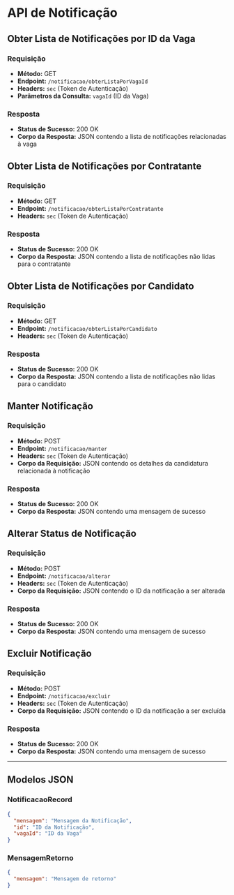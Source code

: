 # API de Notificação

## Obter Lista de Notificações por ID da Vaga

### Requisição
- **Método:** GET
- **Endpoint:** `/notificacao/obterListaPorVagaId`
- **Headers:** `sec` (Token de Autenticação)
- **Parâmetros da Consulta:** `vagaId` (ID da Vaga)

### Resposta
- **Status de Sucesso:** 200 OK
- **Corpo da Resposta:** JSON contendo a lista de notificações relacionadas à vaga

## Obter Lista de Notificações por Contratante

### Requisição
- **Método:** GET
- **Endpoint:** `/notificacao/obterListaPorContratante`
- **Headers:** `sec` (Token de Autenticação)

### Resposta
- **Status de Sucesso:** 200 OK
- **Corpo da Resposta:** JSON contendo a lista de notificações não lidas para o contratante

## Obter Lista de Notificações por Candidato

### Requisição
- **Método:** GET
- **Endpoint:** `/notificacao/obterListaPorCandidato`
- **Headers:** `sec` (Token de Autenticação)

### Resposta
- **Status de Sucesso:** 200 OK
- **Corpo da Resposta:** JSON contendo a lista de notificações não lidas para o candidato

## Manter Notificação

### Requisição
- **Método:** POST
- **Endpoint:** `/notificacao/manter`
- **Headers:** `sec` (Token de Autenticação)
- **Corpo da Requisição:** JSON contendo os detalhes da candidatura relacionada à notificação

### Resposta
- **Status de Sucesso:** 200 OK
- **Corpo da Resposta:** JSON contendo uma mensagem de sucesso

## Alterar Status de Notificação

### Requisição
- **Método:** POST
- **Endpoint:** `/notificacao/alterar`
- **Headers:** `sec` (Token de Autenticação)
- **Corpo da Requisição:** JSON contendo o ID da notificação a ser alterada

### Resposta
- **Status de Sucesso:** 200 OK
- **Corpo da Resposta:** JSON contendo uma mensagem de sucesso

## Excluir Notificação

### Requisição
- **Método:** POST
- **Endpoint:** `/notificacao/excluir`
- **Headers:** `sec` (Token de Autenticação)
- **Corpo da Requisição:** JSON contendo o ID da notificação a ser excluída

### Resposta
- **Status de Sucesso:** 200 OK
- **Corpo da Resposta:** JSON contendo uma mensagem de sucesso

---

## Modelos JSON

### NotificacaoRecord
```json
{
  "mensagem": "Mensagem da Notificação",
  "id": "ID da Notificação",
  "vagaId": "ID da Vaga"
}
```

### MensagemRetorno
```json
{
  "mensagem": "Mensagem de retorno"
}
```